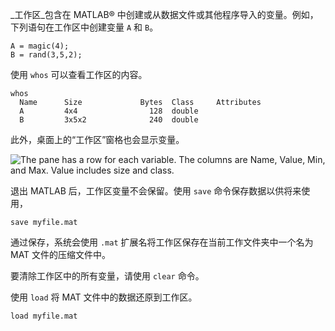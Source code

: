_工作区_包含在 MATLAB® 中创建或从数据文件或其他程序导入的变量。例如，下列语句在工作区中创建变量 `A` 和 `B`。

```
A = magic(4);
B = rand(3,5,2);
```

使用 `whos` 可以查看工作区的内容。

```
whos
  Name      Size             Bytes  Class     Attributes
  A         4x4                128  double              
  B         3x5x2              240  double  
```            

此外，桌面上的“工作区”窗格也会显示变量。

![The pane has a row for each variable. The columns are Name, Value, Min, and Max. Value includes size and class.](https://ww2.mathworks.cn/help/matlab/learn_matlab/workspace.png)

退出 MATLAB 后，工作区变量不会保留。使用 `save` 命令保存数据以供将来使用，

`save myfile.mat`

通过保存，系统会使用 `.mat` 扩展名将工作区保存在当前工作文件夹中一个名为 MAT 文件的压缩文件中。

要清除工作区中的所有变量，请使用 `clear` 命令。

使用 `load` 将 MAT 文件中的数据还原到工作区。

`load myfile.mat`